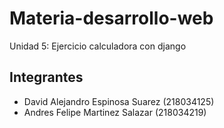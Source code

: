 # Materia-desarrollo-web

Unidad 5: Ejercicio calculadora con django

## Integrantes
 - David Alejandro Espinosa Suarez (218034125)
 - Andres Felipe Martinez Salazar (218034219)

